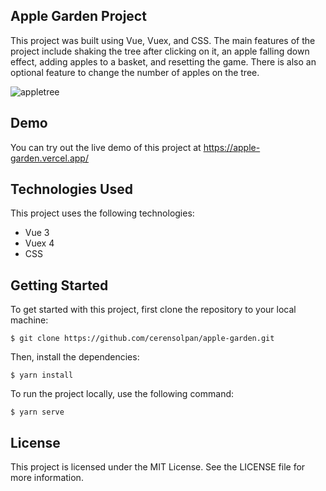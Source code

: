 ## Apple Garden Project

This project was built using Vue, Vuex, and CSS. The main features of the project include shaking the tree after clicking on it, an apple falling down effect, adding apples to a basket, and resetting the game. There is also an optional feature to change the number of apples on the tree.


![appletree](https://apple-garden.vercel.app/images/apple-garden.gif)
## Demo

You can try out the live demo of this project at https://apple-garden.vercel.app/
## Technologies Used

This project uses the following technologies:
- Vue 3
- Vuex 4
- CSS

## Getting Started

To get started with this project, first clone the repository to your local machine:

    $ git clone https://github.com/cerensolpan/apple-garden.git

Then, install the dependencies:

    $ yarn install

To run the project locally, use the following command:

    $ yarn serve

## License

This project is licensed under the MIT License. See the LICENSE file for more information.
